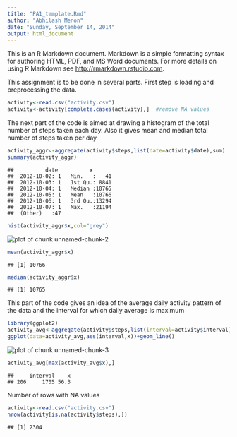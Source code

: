 ```yaml
---
title: "PA1_template.Rmd"
author: "Abhilash Menon"
date: "Sunday, September 14, 2014"
output: html_document
---
```


This is an R Markdown document. Markdown is a simple formatting syntax for authoring HTML, PDF, and MS Word documents. For more details on using R Markdown see <http://rmarkdown.rstudio.com>.

This assignment is to be done in several parts. First step is loading and preprocessing the data.

```r
activity<-read.csv("activity.csv")
activity<-activity[complete.cases(activity),]  #remove NA values
```

The next part of the code is aimed at drawing a histogram of the total number of steps taken each day. Also it gives mean and median total number of steps taken per day


```r
activity_aggr<-aggregate(activity$steps,list(date=activity$date),sum)
summary(activity_aggr)
```

```
##          date          x        
##  2012-10-02: 1   Min.   :   41  
##  2012-10-03: 1   1st Qu.: 8841  
##  2012-10-04: 1   Median :10765  
##  2012-10-05: 1   Mean   :10766  
##  2012-10-06: 1   3rd Qu.:13294  
##  2012-10-07: 1   Max.   :21194  
##  (Other)   :47
```

```r
hist(activity_aggr$x,col="grey")
```

![plot of chunk unnamed-chunk-2](figure/unnamed-chunk-2.png) 

```r
mean(activity_aggr$x)
```

```
## [1] 10766
```

```r
median(activity_aggr$x)
```

```
## [1] 10765
```

This part of the code gives an idea of the average daily activity pattern of the data and the interval for which daily average is maximum


```r
library(ggplot2)
activity_avg<-aggregate(activity$steps,list(interval=activity$interval),mean)
ggplot(data=activity_avg,aes(interval,x))+geom_line()
```

![plot of chunk unnamed-chunk-3](figure/unnamed-chunk-3.png) 

```r
activity_avg[max(activity_avg$x),]
```

```
##     interval    x
## 206     1705 56.3
```
Number of rows with NA values

```r
activity<-read.csv("activity.csv")
nrow(activity[is.na(activity$steps),])
```

```
## [1] 2304
```
